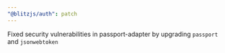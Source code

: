 ```yaml
---
"@blitzjs/auth": patch
---
```


Fixed security vulnerabilities in passport-adapter by upgrading `passport` and `jsonwebtoken`

